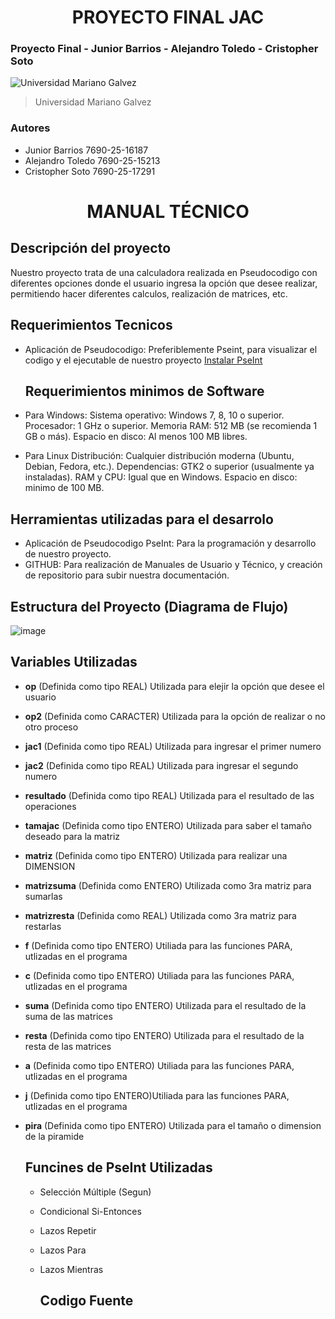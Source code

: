 <h1 align="center">PROYECTO FINAL JAC</h1>

### Proyecto Final - Junior Barrios - Alejandro Toledo - Cristopher Soto
![Universidad Mariano Galvez](https://aprende.guatemala.com/wp-content/uploads/2016/09/guatemala-universidadmarianogalvez.jpg)
>Universidad Mariano Galvez

### Autores
- Junior Barrios 7690-25-16187
- Alejandro Toledo 7690-25-15213
- Cristopher Soto 7690-25-17291

<h1 align="center">MANUAL TÉCNICO</h1>

 ## Descripción del proyecto
  Nuestro proyecto trata de una calculadora realizada en Pseudocodigo con diferentes opciones donde el usuario ingresa la opción que desee realizar, permitiendo hacer diferentes calculos, realización de matrices, etc.
  ## Requerimientos Tecnicos
  - Aplicación de Pseudocodigo: Preferiblemente Pseint, para visualizar el codigo y el ejecutable de nuestro proyecto [Instalar PseInt](https://pseint.sourceforge.net/?page=descargas.php)

    ## Requerimientos minimos de Software
- Para Windows:
Sistema operativo: Windows 7, 8, 10 o superior.
Procesador: 1 GHz o superior.
Memoria RAM: 512 MB (se recomienda 1 GB o más).
Espacio en disco: Al menos 100 MB libres.
 - Para Linux
Distribución: Cualquier distribución moderna (Ubuntu, Debian, Fedora, etc.).
Dependencias: GTK2 o superior (usualmente ya instaladas).
RAM y CPU: Igual que en Windows.
Espacio en disco: minimo de 100 MB.

## Herramientas utilizadas para el desarrolo
- Aplicación de Pseudocodigo PseInt: Para la programación y desarrollo de nuestro proyecto.
- GITHUB: Para realización de Manuales de Usuario y Técnico, y creación de repositorio para subir nuestra documentación.

## Estructura del Proyecto (Diagrama de Flujo)
![image](https://github.com/user-attachments/assets/2b41ad69-806b-4a16-9cd3-232f900d9fb3)

## Variables Utilizadas
- **op** (Definida como tipo REAL)  Utilizada para elejir la opción que desee el usuario
- **op2** (Definida como CARACTER) Utilizada para la opción de realizar o no otro proceso
- **jac1** (Definida como tipo REAL) Utilizada para ingresar el primer numero
- **jac2** (Definida como tipo REAL) Utilizada para ingresar el segundo numero
- **resultado** (Definida como tipo REAL) Utilizada para el resultado de las operaciones
- **tamajac** (Definida como tipo ENTERO) Utilizada para saber el tamaño deseado para la matriz
- **matriz** (Definida como tipo ENTERO) Utilizada para realizar una DIMENSION
- **matrizsuma** (Definida como ENTERO) Utilizada como 3ra matriz para sumarlas
- **matrizresta** (Definida como REAL) Utilizada como 3ra matriz para restarlas
- **f** (Definida como tipo ENTERO) Utiliada para las funciones PARA, utlizadas en el programa
- **c** (Definida como tipo ENTERO) Utiliada para las funciones PARA, utlizadas en el programa
- **suma** (Definida como tipo ENTERO) Utilizada para el resultado de la suma de las matrices
- **resta** (Definida como tipo ENTERO) Utilizada para el resultado de la resta de las matrices
- **a** (Definida como tipo ENTERO) Utiliada para las funciones PARA, utlizadas en el programa
- **j** (Definida como tipo ENTERO)Utiliada para las funciones PARA, utlizadas en el programa
- **pira** (Definida como tipo ENTERO) Utilizada para el tamaño o dimension de la piramide

  ## Funcines de PseInt Utilizadas
  - Selección Múltiple (Segun)
  - Condicional Si-Entonces
  - Lazos Repetir
  - Lazos Para
  - Lazos Mientras

      ## Codigo Fuente
    
